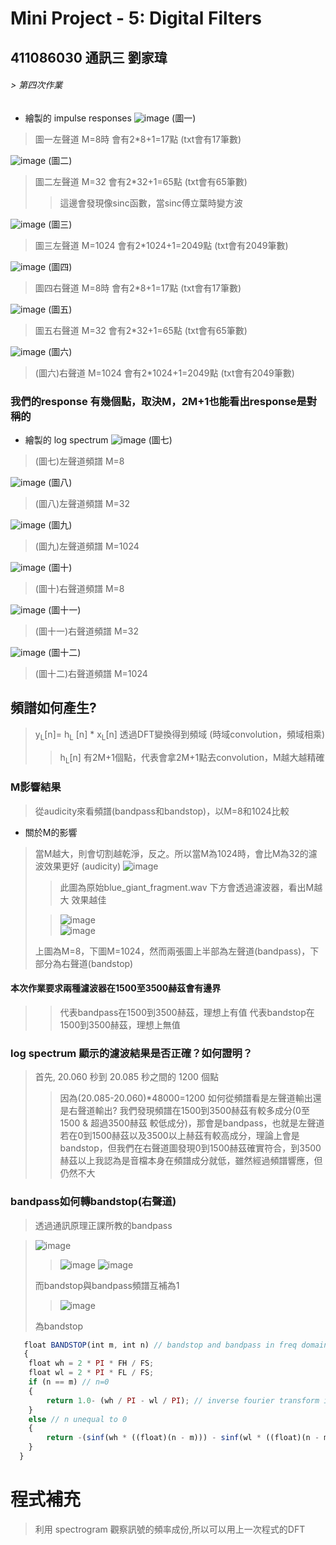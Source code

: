 # Mini Project - 5: Digital Filters
## 411086030 通訊三 劉家瑋
###### >  第四次作業
* 繪製的 impulse responses
![image](https://github.com/0615liu/mini-project-5/assets/149355132/4637454f-c3a8-429b-9e83-2f0ae6dcf403) (圖一)
> 圖一左聲道 M=8時 會有2*8+1=17點 (txt會有17筆數)  
>> 
![image](https://github.com/0615liu/mini-project-5/assets/149355132/5e317ab3-5e73-4877-9208-26297a429651) (圖二)
> 圖二左聲道 M=32 會有2*32+1=65點 (txt會有65筆數)
>> 這邊會發現像sinc函數，當sinc傅立葉時變方波
> 
![image](https://github.com/0615liu/mini-project-5/assets/149355132/5c18e9bc-fd22-40a9-ab46-8c0900b8bd48) (圖三)
> 圖三左聲道 M=1024 會有2*1024+1=2049點 (txt會有2049筆數)
  
![image](https://github.com/0615liu/mini-project-5/assets/149355132/7176a51f-f175-4a81-a169-d80d2a4ed968) (圖四)
> 圖四右聲道 M=8時 會有2*8+1=17點 (txt會有17筆數)

![image](https://github.com/0615liu/mini-project-5/assets/149355132/ee1af71f-d4cd-40d1-a7c4-750136398b69) (圖五)
> 圖五右聲道 M=32 會有2*32+1=65點 (txt會有65筆數)

![image](https://github.com/0615liu/mini-project-5/assets/149355132/32e7a396-04e8-4f5e-8961-2bd15e453fa5) (圖六)
> (圖六)右聲道 M=1024 會有2*1024+1=2049點 (txt會有2049筆數)

### 我們的response 有幾個點，取決M，2M+1也能看出response是對稱的

* 繪製的 log spectrum
![image](https://github.com/0615liu/mini-project-5/assets/149355132/92c55e13-4041-403e-b0a5-34b36912ccfc) (圖七)
> (圖七)左聲道頻譜 M=8
> 
![image](https://github.com/0615liu/mini-project-5/assets/149355132/3b0cb116-c168-4352-b0f7-28d78f47cb40) (圖八)
> (圖八)左聲道頻譜 M=32
> 
![image](https://github.com/0615liu/mini-project-5/assets/149355132/1febd5b3-5f8f-4c45-a29d-97941603d441) (圖九)
> (圖九)左聲道頻譜 M=1024
> 
![image](https://github.com/0615liu/mini-project-5/assets/149355132/671344d1-46dc-4649-b16d-136aa915b97d) (圖十)
> (圖十)右聲道頻譜 M=8
> 
![image](https://github.com/0615liu/mini-project-5/assets/149355132/74c90d99-7a92-4bfd-bc57-4312ba55e4f0) (圖十一)
> (圖十一)右聲道頻譜 M=32
> 
![image](https://github.com/0615liu/mini-project-5/assets/149355132/77431f31-24a8-4b27-8346-29ed06cdd247) (圖十二)
> (圖十二)右聲道頻譜 M=1024
## 頻譜如何產生?
> y<sub>L</sub>[n]= h<sub>L</sub> [n] * x<sub>L</sub>[n]  透過DFT變換得到頻域 (時域convolution，頻域相乘)
>> h<sub>L</sub>[n] 有2M+1個點，代表會拿2M+1點去convolution，M越大越精確
>> 
### M影響結果
> 從audicity來看頻譜(bandpass和bandstop)，以M=8和1024比較
* 關於M的影響
> 當M越大，則會切割越乾淨，反之。所以當M為1024時，會比M為32的濾波效果更好 (audicity)
> ![image](https://github.com/0615liu/mini-project-5/assets/149355132/6397efc3-6957-41b9-ab45-91b688fbcfdf)
>>此圖為原始blue_giant_fragment.wav 下方會透過濾波器，看出M越大 效果越佳
>
>>![image](https://github.com/0615liu/mini-project-5/assets/149355132/37a43ece-3e31-47b0-8dce-d709ea03783b)   
>>![image](https://github.com/0615liu/mini-project-5/assets/149355132/4b78a284-493d-4c13-9446-07653dc0ae0e)   
>
> 上圖為M=8，下圖M=1024，然而兩張圖上半部為左聲道(bandpass)，下部分為右聲道(bandstop)
#### 本次作業要求兩種濾波器在1500至3500赫茲會有邊界
>> 代表bandpass在1500到3500赫茲，理想上有值
>> 代表bandstop在1500到3500赫茲，理想上無值

###  log spectrum 顯示的濾波結果是否正確？如何證明？
> 首先, 20.060 秒到 20.085 秒之間的 1200 個點
>> 因為(20.085-20.060)*48000=1200
> 如何從頻譜看是左聲道輸出還是右聲道輸出?
>> 我們發現頻譜在1500到3500赫茲有較多成分(0至1500 & 超過3500赫茲 較低成分)，那會是bandpass，也就是左聲道
>> 若在0到1500赫茲以及3500以上赫茲有較高成分，理論上會是bandstop，但我們在右聲道圖發現0到1500赫茲確實符合，到3500赫茲以上我認為是音檔本身在頻譜成分就低，雖然經過頻譜響應，但仍然不大

### bandpass如何轉bandstop(右聲道)

> 透過通訊原理正課所教的bandpass

>![image](https://github.com/0615liu/mini-project-5/assets/149355132/64c928cb-69cf-410c-bc77-540e71c911d8)
>>![image](https://github.com/0615liu/mini-project-5/assets/149355132/976d2025-5f70-4b6d-9a0f-aa86bed027cd)
>>![image](https://github.com/0615liu/mini-project-5/assets/149355132/460a080d-5d17-4a31-a47e-f658b9293daa)
>>
> 
>
>而bandstop與bandpass頻譜互補為1
>>![image](https://github.com/0615liu/mini-project-5/assets/149355132/79c34af7-b16a-4b3d-93a8-b4c163c62212)
>>
> 為bandstop

```js
   float BANDSTOP(int m, int n) // bandstop and bandpass in freq domain sigma will be 1
   {
    float wh = 2 * PI * FH / FS;
    float wl = 2 * PI * FL / FS; 
    if (n == m) // n=0
    {
        return 1.0- (wh / PI - wl / PI); // inverse fourier transform if 1 is delta
    }
    else // n unequal to 0
    {
        return -(sinf(wh * ((float)(n - m))) - sinf(wl * ((float)(n - m)))) / PI / ((float)(n - m)) * hamming(2 * m + 1, n);
    }
  }
```

# 程式補充
> 利用 spectrogram 觀察訊號的頻率成份,所以可以用上一次程式的DFT



